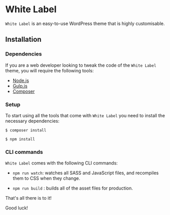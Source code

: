 
# White Label

 `White Label` is an easy-to-use WordPress theme that is highly customisable.

## Installation

###  Dependencies

If you are a web developer looking to tweak the code of the `White Label` theme, you will require the following tools:

- [Node.js](https://nodejs.org/)
- [Gulp.js](https://gulpjs.com/)
- [Composer](https://getcomposer.org/)

###  Setup

To start using all the tools that come with `White Label` you need to install the necessary dependencies:

`$ composer install`

`$ npm install`

###  CLI commands

`White Label` comes with the following CLI commands:

-  `npm run watch`: watches all SASS and JavaScript files, and recompiles them to CSS when they change.

-  `npm run build` : builds all of the asset files for production.

That's all there is to it!

Good luck!